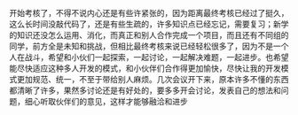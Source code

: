 开始考核了，不得不说内心还是有些许紧张的，因为距离最终考核已经过了挺久，这么长时间没敲代码了，还是有些生疏的，许多知识点已经忘记，需要复习；新学的知识还没怎么运用、消化，而真正和别人合作完成一个项目，而且还有不同组的同学，前方全是未知和挑战，但相比最终考核来说已经轻松很多了，因为不是一个人在战斗，希望和小伙们一起探索，一起讨论，一起解决难题，一起进步。也希望能尽快适应这种多人开发的模式，和小伙伴们合作得更加愉快，尽快让我的开发模式更加规范、统一，不至于带给别人麻烦。几次会议开下来，原本许多不懂的东西都清晰了许多，果然多讨论还是有好处的，要多多开会讨论，发表自己的想法和问题，细心听取伙伴们的意见，这样才能够融洽和进步